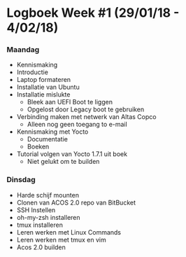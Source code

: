 # Logboek Week #1 (29/01/18 - 4/02/18)
### Maandag
* Kennismaking
* Introductie
* Laptop formateren
* Installatie van Ubuntu
* Installatie mislukte
  * Bleek aan UEFI Boot te liggen
  * Opgelost door Legacy boot te gebruiken
* Verbinding maken met netwerk van Altas Copco
  * Alleen nog geen toegang to e-mail
* Kennismaking met Yocto
  * Documentatie
  * Boeken
* Tutorial volgen van Yocto 1.7.1 uit boek
  * Niet gelukt om te builden
  
    
 

### Dinsdag

* Harde schijf mounten
* Clonen van ACOS 2.0 repo van BitBucket
* SSH Instellen
* oh-my-zsh installeren
* tmux installeren
* Leren werken met Linux Commands
* Leren werken met tmux en vim
* Acos 2.0 builden


